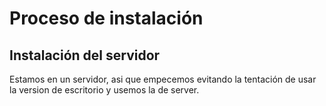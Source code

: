 # Proceso de instalación

## Instalación del servidor

Estamos en un servidor, asi que empecemos evitando la tentación de usar la version de escritorio y usemos la de server. 
